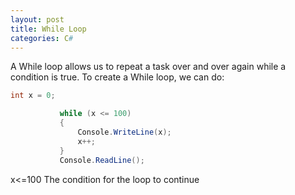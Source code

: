 ```yaml
--- 
layout: post
title: While Loop
categories: C#
---
```

 A While loop allows us to repeat a task over and over again while a condition is true. 
 To create a While loop, we can do:
 
 ```csharp
 int x = 0;

            while (x <= 100)
            {
                Console.WriteLine(x);
                x++;
            }
            Console.ReadLine();
 
 ```
 x<=100    The condition for the loop to continue
 
 


